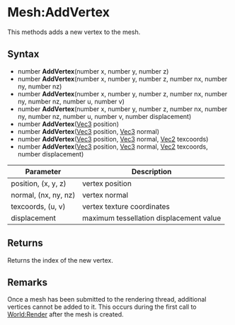 # Mesh:AddVertex

This methods adds a new vertex to the mesh.

## Syntax

- number **AddVertex**(number x, number y, number z)
- number **AddVertex**(number x, number y, number z, number nx, number ny, number nz)
- number **AddVertex**(number x, number y, number z, number nx, number ny, number nz, number u, number v)
- number **AddVertex**(number x, number y, number z, number nx, number ny, number nz, number u, number v, number displacement)
- number **AddVertex**([Vec3](Vec3.md) position)
- number **AddVertex**([Vec3](Vec3.md) position, [Vec3](Vec3.md) normal)
- number **AddVertex**([Vec3](Vec3.md) position, [Vec3](Vec3.md) normal, [Vec2](Vec2.md) texcoords)
- number **AddVertex**([Vec3](Vec3.md) position, [Vec3](Vec3.md) normal, [Vec2](Vec2.md) texcoords, number displacement)

| Parameter | Description |
|---|---|
| position, (x, y, z) | vertex position |
| normal, (nx, ny, nz) | vertex normal |
| texcoords, (u, v) | vertex texture coordinates |
| displacement | maximum tessellation displacement value |

## Returns

Returns the index of the new vertex.

## Remarks

Once a mesh has been submitted to the rendering thread, additional vertices cannot be added to it. This occurs during the first call to [World:Render](World_Render.md) after the mesh is created.

